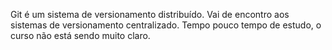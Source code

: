 Git é um sistema de versionamento distribuído. Vai de encontro aos sistemas de versionamento centralizado.
Tempo pouco tempo de estudo, o curso não está sendo muito claro.